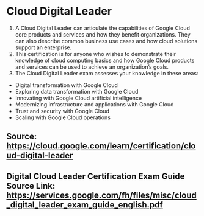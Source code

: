 # Cloud Digital Leader

1. A Cloud Digital Leader can articulate the capabilities of Google Cloud core products and services and how they benefit organizations. They can also describe common business use cases and how cloud solutions support an enterprise.
2. This certification is for anyone who wishes to demonstrate their knowledge of cloud computing basics and how Google Cloud products and services can be used to achieve an organization’s goals. 
3. The Cloud Digital Leader exam assesses your knowledge in these areas:
- Digital transformation with Google Cloud
- Exploring data transformation with Google Cloud
- Innovating with Google Cloud artificial intelligence
- Modernizing infrastructure and applications with Google Cloud
- Trust and security with Google Cloud
- Scaling with Google Cloud operations
## Source: https://cloud.google.com/learn/certification/cloud-digital-leader 
## Digital Cloud Leader Certification Exam Guide Source Link: https://services.google.com/fh/files/misc/cloud_digital_leader_exam_guide_english.pdf
